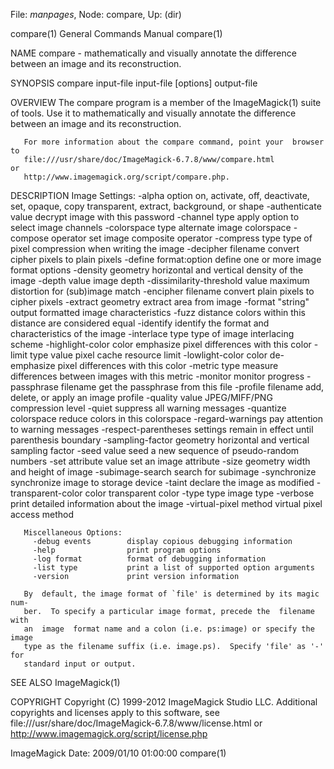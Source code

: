 File: *manpages*,  Node: compare,  Up: (dir)

compare(1)                  General Commands Manual                 compare(1)



NAME
       compare  -  mathematically and visually annotate the difference between
       an image and its reconstruction.

SYNOPSIS
       compare input-file input-file [options] output-file

OVERVIEW
       The compare program is a member of the ImageMagick(1) suite  of  tools.
       Use  it  to mathematically and visually annotate the difference between
       an image and its reconstruction.

       For more information about the compare command, point your  browser  to
       file:///usr/share/doc/ImageMagick-6.7.8/www/compare.html             or
       http://www.imagemagick.org/script/compare.php.

DESCRIPTION
       Image Settings:
         -alpha option        on, activate, off, deactivate, set, opaque, copy
                              transparent, extract, background, or shape
         -authenticate value  decrypt image with this password
         -channel type        apply option to select image channels
         -colorspace type     alternate image colorspace
         -compose operator    set image composite operator
         -compress type       type of pixel compression when writing the image
         -decipher filename   convert cipher pixels to plain pixels
         -define format:option
                              define one or more image format options
         -density geometry    horizontal and vertical density of the image
         -depth value         image depth
         -dissimilarity-threshold value
                              maximum distortion for (sub)image match
         -encipher filename   convert plain pixels to cipher pixels
         -extract geometry    extract area from image
         -format "string"     output formatted image characteristics
         -fuzz distance       colors within this distance are considered equal
         -identify            identify the format and characteristics  of  the
       image
         -interlace type      type of image interlacing scheme
         -highlight-color color
                              emphasize pixel differences with this color
         -limit type value    pixel cache resource limit
         -lowlight-color color
                              de-emphasize pixel differences with this color
         -metric  type          measure  differences  between images with this
       metric
         -monitor             monitor progress
         -passphrase filename get the passphrase from this file
         -profile filename    add, delete, or apply an image profile
         -quality value       JPEG/MIFF/PNG compression level
         -quiet               suppress all warning messages
         -quantize colorspace reduce colors in this colorspace
         -regard-warnings     pay attention to warning messages
         -respect-parentheses settings  remain  in  effect  until  parenthesis
       boundary
         -sampling-factor geometry
                              horizontal and vertical sampling factor
         -seed value          seed a new sequence of pseudo-random numbers
         -set attribute value set an image attribute
         -size geometry       width and height of image
         -subimage-search     search for subimage
         -synchronize         synchronize image to storage device
         -taint               declare the image as modified
         -transparent-color color
                              transparent color
         -type type           image type
         -verbose             print detailed information about the image
         -virtual-pixel method
                              virtual pixel access method

       Miscellaneous Options:
         -debug events        display copious debugging information
         -help                print program options
         -log format          format of debugging information
         -list type           print a list of supported option arguments
         -version             print version information

       By  default, the image format of `file' is determined by its magic num‐
       ber.  To specify a particular image format, precede the  filename  with
       an  image  format name and a colon (i.e. ps:image) or specify the image
       type as the filename suffix (i.e. image.ps).  Specify 'file' as '-' for
       standard input or output.

SEE ALSO
       ImageMagick(1)


COPYRIGHT
       Copyright  (C)  1999-2012 ImageMagick Studio LLC. Additional copyrights
       and      licenses      apply      to      this      software,       see
       file:///usr/share/doc/ImageMagick-6.7.8/www/license.html             or
       http://www.imagemagick.org/script/license.php



ImageMagick                Date: 2009/01/10 01:00:00                compare(1)
